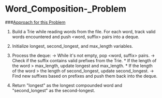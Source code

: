 # Word_Composition-_Problem

###[Approach for this Problem](https://github.com/prahlad2000/Word_Composition-_Problem/blob/main/ImpledgeOA.cpp)

1. Build a Trie while reading words from the file. For each word, track valid words encountered and push <word, suffix> pairs into a deque.

2. Initialize longest, second_longest, and max_length variables.
3. Process the deque:
    -> While it's not empty, pop <word, suffix> pairs.
    -> Check if the suffix contains valid prefixes from the Trie.
          * If the length of the word > max_length, update longest and max_length.
          * If the length of the word > the length of second_longest, update second_longest.
    -> Find new suffixes based on prefixes and push them back into the deque.
4. Return "longest" as the longest compounded word and "second_longest" as the second-longest.





